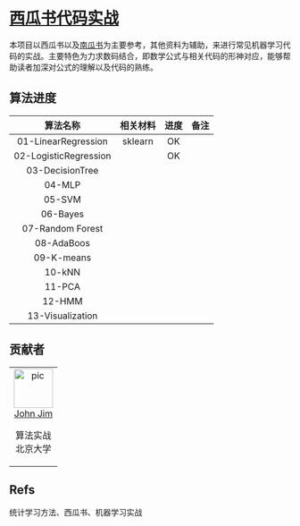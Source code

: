 # [西瓜书代码实战](https://github.com/datawhalechina/machine-learning-toy-code)

本项目以西瓜书以及[南瓜书](https://datawhalechina.github.io/pumpkin-book/#/)为主要参考，其他资料为辅助，来进行常见机器学习代码的实战。主要特色为力求数码结合，即数学公式与相关代码的形神对应，能够帮助读者加深对公式的理解以及代码的熟练。

## 算法进度

|   算法名称               | 相关材料 | 进度 | 备注 |
| :----------:            | :------: | :--: | ---- |
| 01-LinearRegression     |sklearn   |  OK|      |
| 02-LogisticRegression   |          |  OK  |      |
| 03-DecisionTree         |          |      |      |
| 04-MLP                  |          |      |      |
| 05-SVM                  |          |      |      |
| 06-Bayes                |          |      |      |
| 07-Random Forest        |          |      |      |
| 08-AdaBoos              |          |      |      |
| 09-K-means              |          |      |      |
| 10-kNN                  |          |      |      |
| 11-PCA                  |          |      |      |
| 12-HMM                  |          |      |      |
| 13-Visualization        |          |      |      |



## 贡献者

<table border="0">
  <tbody>
    <tr align="center" >
      <td>
         <a href="https://github.com/JohnJim0816"><img width="70" height="70" src="https://github.com/JohnJim0816.png?s=40" alt="pic"></a><br>
         <a href="https://github.com/JohnJim0816">John Jim</a>
         <p>算法实战<br> 北京大学</p>
      </td>
    </tr>
  </tbody>
</table>

## Refs


统计学习方法、西瓜书、机器学习实战
